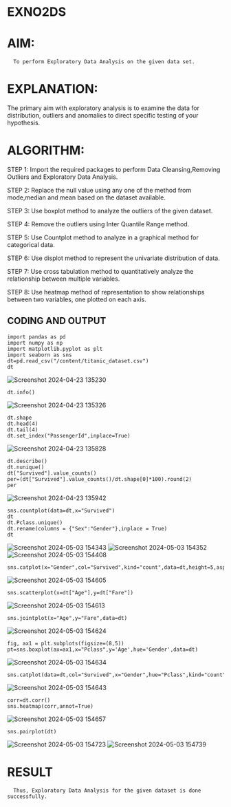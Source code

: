 # EXNO2DS
# AIM:
      To perform Exploratory Data Analysis on the given data set.
      
# EXPLANATION:
  The primary aim with exploratory analysis is to examine the data for distribution, outliers and anomalies to direct specific testing of your hypothesis.
  
# ALGORITHM:
STEP 1: Import the required packages to perform Data Cleansing,Removing Outliers and Exploratory Data Analysis.

STEP 2: Replace the null value using any one of the method from mode,median and mean based on the dataset available.

STEP 3: Use boxplot method to analyze the outliers of the given dataset.

STEP 4: Remove the outliers using Inter Quantile Range method.

STEP 5: Use Countplot method to analyze in a graphical method for categorical data.

STEP 6: Use displot method to represent the univariate distribution of data.

STEP 7: Use cross tabulation method to quantitatively analyze the relationship between multiple variables.

STEP 8: Use heatmap method of representation to show relationships between two variables, one plotted on each axis.

## CODING AND OUTPUT
```
import pandas as pd
import numpy as np
import matplotlib.pyplot as plt
import seaborn as sns
dt=pd.read_csv("/content/titanic_dataset.csv")
dt
```
![Screenshot 2024-04-23 135230](https://github.com/Harsayazheni/Expt02-Introduction-to-Data-Science/assets/118708467/f9c52b29-674b-475e-a317-7f717494c4d2)
```
dt.info()
```
![Screenshot 2024-04-23 135326](https://github.com/Harsayazheni/Expt02-Introduction-to-Data-Science/assets/118708467/806a43c9-dbf7-4337-a76d-eb26133ce1d8)
```
dt.shape
dt.head(4)
dt.tail(4)
dt.set_index("PassengerId",inplace=True)
```
![Screenshot 2024-04-23 135828](https://github.com/Harsayazheni/Expt02-Introduction-to-Data-Science/assets/118708467/782b770c-6a48-4102-8ef1-087fd853418d)
```
dt.describe()
dt.nunique()
dt["Survived"].value_counts()
per=(dt["Survived"].value_counts()/dt.shape[0]*100).round(2)
per
```
![Screenshot 2024-04-23 135942](https://github.com/Harsayazheni/Expt02-Introduction-to-Data-Science/assets/118708467/45d05238-a279-412b-9d5e-dd2c64b5fdc9)
```
sns.countplot(data=dt,x="Survived")
dt
dt.Pclass.unique()
dt.rename(columns = {"Sex":"Gender"},inplace = True)
dt
```
![Screenshot 2024-05-03 154343](https://github.com/Harsayazheni/Expt02-Introduction-to-Data-Science/assets/118708467/29cdec7c-9c4e-4a9c-866b-15d1d7817a0a)
![Screenshot 2024-05-03 154352](https://github.com/Harsayazheni/Expt02-Introduction-to-Data-Science/assets/118708467/5223d5af-86bc-42b8-be53-4642074a4df2)
![Screenshot 2024-05-03 154408](https://github.com/Harsayazheni/Expt02-Introduction-to-Data-Science/assets/118708467/dd16d9ed-cda3-45d7-a17c-438b5f703e04)

```
sns.catplot(x="Gender",col="Survived",kind="count",data=dt,height=5,aspect=.7)
```
![Screenshot 2024-05-03 154605](https://github.com/Harsayazheni/Expt02-Introduction-to-Data-Science/assets/118708467/e355a7e6-28db-4417-92c9-60ca3a868925)

```
sns.scatterplot(x=dt["Age"],y=dt["Fare"])
```
![Screenshot 2024-05-03 154613](https://github.com/Harsayazheni/Expt02-Introduction-to-Data-Science/assets/118708467/3c7ce365-3736-4066-9a72-4c6bb907dbeb)

```
sns.jointplot(x="Age",y="Fare",data=dt)
```
![Screenshot 2024-05-03 154624](https://github.com/Harsayazheni/Expt02-Introduction-to-Data-Science/assets/118708467/9e8f2261-8290-44be-9e6b-ec116561326b)

```
fig, ax1 = plt.subplots(figsize=(8,5))
pt=sns.boxplot(ax=ax1,x="Pclass",y='Age',hue='Gender',data=dt)
```
![Screenshot 2024-05-03 154634](https://github.com/Harsayazheni/Expt02-Introduction-to-Data-Science/assets/118708467/c1fb126f-b73a-49d6-9e5f-8cc2ad6f3f5f)

```
sns.catplot(data=dt,col="Survived",x="Gender",hue="Pclass",kind="count")
```
![Screenshot 2024-05-03 154643](https://github.com/Harsayazheni/Expt02-Introduction-to-Data-Science/assets/118708467/eb6d5f15-c3b3-4c88-a4ef-abfe07b009e4)

```
corr=dt.corr()
sns.heatmap(corr,annot=True)
```
![Screenshot 2024-05-03 154657](https://github.com/Harsayazheni/Expt02-Introduction-to-Data-Science/assets/118708467/2ebef9a2-7e58-4e77-81ac-2d65d3eb03af)

```
sns.pairplot(dt)
```
![Screenshot 2024-05-03 154723](https://github.com/Harsayazheni/Expt02-Introduction-to-Data-Science/assets/118708467/d9fefb7d-5730-4c12-8638-42441020f636)
![Screenshot 2024-05-03 154739](https://github.com/Harsayazheni/Expt02-Introduction-to-Data-Science/assets/118708467/32cac6cc-7397-4215-8575-484e3643b9fb)

# RESULT
      Thus, Exploratory Data Analysis for the given dataset is done successfully.
